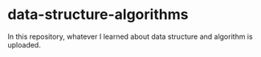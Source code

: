 # data-structure-algorithms
In this repository, whatever I learned about data structure and algorithm is uploaded.
